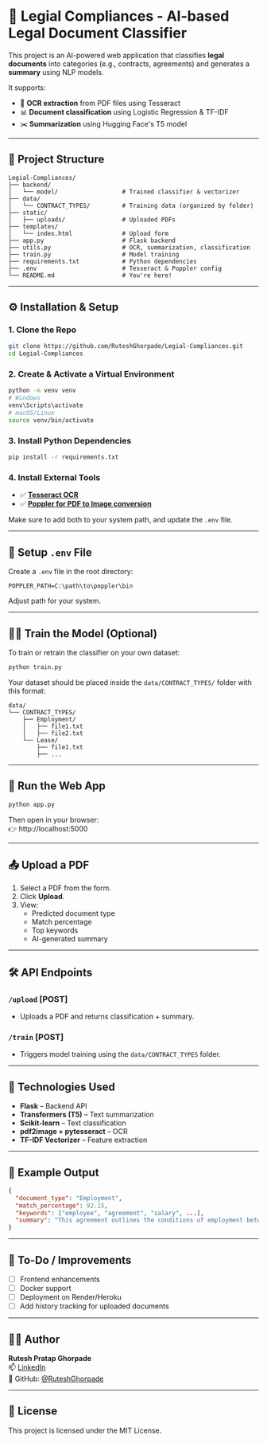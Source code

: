# 🧠 Legial Compliances - AI-based Legal Document Classifier

This project is an AI-powered web application that classifies **legal documents** into categories (e.g., contracts, agreements) and generates a **summary** using NLP models.

It supports:
- 🧾 **OCR extraction** from PDF files using Tesseract
- 📊 **Document classification** using Logistic Regression & TF-IDF
- ✂️ **Summarization** using Hugging Face's T5 model

---

## 📁 Project Structure

```
Legial-Compliances/
├── backend/
│   └── model/                  # Trained classifier & vectorizer
├── data/
│   └── CONTRACT_TYPES/         # Training data (organized by folder)
├── static/
│   ├── uploads/                # Uploaded PDFs
├── templates/
│   └── index.html              # Upload form
├── app.py                      # Flask backend
├── utils.py                    # OCR, summarization, classification
├── train.py                    # Model training
├── requirements.txt            # Python dependencies
├── .env                        # Tesseract & Poppler config
└── README.md                   # You're here!
```

---

## ⚙️ Installation & Setup

### 1. Clone the Repo

```bash
git clone https://github.com/RuteshGhorpade/Legial-Compliances.git
cd Legial-Compliances
```

### 2. Create & Activate a Virtual Environment

```bash
python -m venv venv
# Windows
venv\Scripts\activate
# macOS/Linux
source venv/bin/activate
```

### 3. Install Python Dependencies

```bash
pip install -r requirements.txt
```

### 4. Install External Tools

- ✅ **[Tesseract OCR](https://github.com/tesseract-ocr/tesseract)**
- ✅ **[Poppler for PDF to Image conversion](http://blog.alivate.com.au/poppler-windows/)**

Make sure to add both to your system path, and update the `.env` file.

---

## 🧪 Setup `.env` File

Create a `.env` file in the root directory:

```
POPPLER_PATH=C:\path\to\poppler\bin
```

Adjust path for your system.

---

## 🏋️‍♂️ Train the Model (Optional)

To train or retrain the classifier on your own dataset:

```bash
python train.py
```

Your dataset should be placed inside the `data/CONTRACT_TYPES/` folder with this format:

```
data/
└── CONTRACT_TYPES/
    ├── Employment/
    │   ├── file1.txt
    │   ├── file2.txt
    └── Lease/
        ├── file1.txt
        ├── ...
```

---

## 🚀 Run the Web App

```bash
python app.py
```

Then open in your browser:  
👉 http://localhost:5000

---

## 📤 Upload a PDF

1. Select a PDF from the form.
2. Click **Upload**.
3. View:
   - Predicted document type
   - Match percentage
   - Top keywords
   - AI-generated summary

---

## 🛠️ API Endpoints

### `/upload` [POST]
- Uploads a PDF and returns classification + summary.

### `/train` [POST]
- Triggers model training using the `data/CONTRACT_TYPES` folder.

---

## 🧠 Technologies Used

- **Flask** – Backend API
- **Transformers (T5)** – Text summarization
- **Scikit-learn** – Text classification
- **pdf2image + pytesseract** – OCR
- **TF-IDF Vectorizer** – Feature extraction

---

## 🧾 Example Output

```json
{
  "document_type": "Employment",
  "match_percentage": 92.15,
  "keywords": ["employee", "agreement", "salary", ...],
  "summary": "This agreement outlines the conditions of employment between..."
}
```

---

## 📌 To-Do / Improvements

- [ ] Frontend enhancements
- [ ] Docker support
- [ ] Deployment on Render/Heroku
- [ ] Add history tracking for uploaded documents

---

## 👨‍💻 Author

**Rutesh Pratap Ghorpade**  
📫 [LinkedIn](https://www.linkedin.com/in/ruteshghorpade)  
🔗 GitHub: [@RuteshGhorpade](https://github.com/RuteshGhorpade)

---

## 📜 License

This project is licensed under the MIT License.


